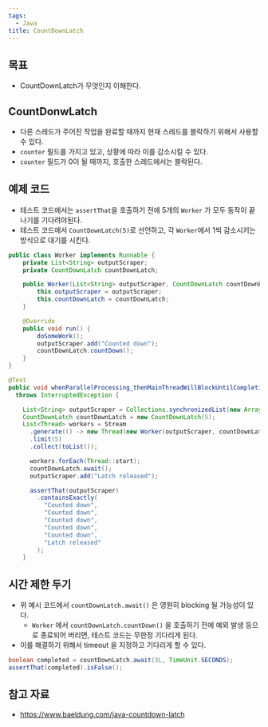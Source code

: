 ```yaml
---
tags:
  - Java
title: CountDownLatch
---
```



## 목표

- CountDownLatch가 무엇인지 이해한다.

## CountDonwLatch

- 다른 스레드가 주어진 작업을 완료할 때까지 현재 스레드를 블락하기 위해서 사용할 수 있다.
- `counter` 필드를 가지고 있고, 상황에 따라 이를 감소시킬 수 있다.
- `counter` 필드가 0이 될 때까지, 호출한 스레드에서는 블락된다.

## 예제 코드

- 테스트 코드에서는 `assertThat`을 호출하기 전에 5개의 `Worker` 가 모두 동작이 끝나기를 기다려야된다.
- 테스트 코드에서 `CountDownLatch(5)`로 선언하고, 각 `Worker`에서 1씩 감소시키는 방식으로 대기를 시킨다.

```java
public class Worker implements Runnable {
    private List<String> outputScraper;
    private CountDownLatch countDownLatch;

    public Worker(List<String> outputScraper, CountDownLatch countDownLatch) {
        this.outputScraper = outputScraper;
        this.countDownLatch = countDownLatch;
    }

    @Override
    public void run() {
        doSomeWork();
        outputScraper.add("Counted down");
        countDownLatch.countDown();
    }
}
```

```java
@Test
public void whenParallelProcessing_thenMainThreadWillBlockUntilCompletion()
  throws InterruptedException {

    List<String> outputScraper = Collections.synchronizedList(new ArrayList<>());
    CountDownLatch countDownLatch = new CountDownLatch(5);
    List<Thread> workers = Stream
      .generate(() -> new Thread(new Worker(outputScraper, countDownLatch)))
      .limit(5)
      .collect(toList());

      workers.forEach(Thread::start);
      countDownLatch.await(); 
      outputScraper.add("Latch released");

      assertThat(outputScraper)
        .containsExactly(
          "Counted down",
          "Counted down",
          "Counted down",
          "Counted down",
          "Counted down",
          "Latch released"
        );
    }
```

## 시간 제한 두기

- 위 예시 코드에서 `countDownLatch.await()` 은 영원히 blocking 될 가능성이 있다.
	- `Worker` 에서 `countDownLatch.countDown()` 을 호출하기 전에 예외 발생 등으로 종료되어 버리면, 테스트 코드는 무한정 기다리게 된다.
- 이를 해결하기 위해서 timeout 을 지정하고 기다리게 할 수 있다.

```java
boolean completed = countDownLatch.await(3L, TimeUnit.SECONDS);
assertThat(completed).isFalse();
```

## 참고 자료

- https://www.baeldung.com/java-countdown-latch
